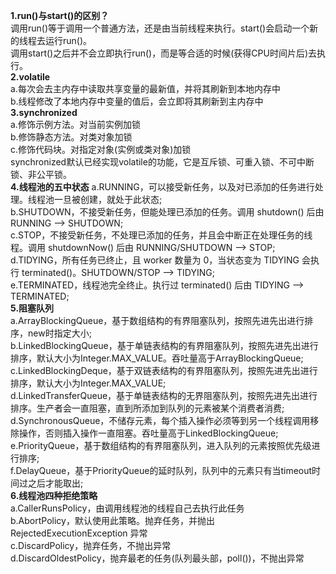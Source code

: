 **1.run()与start()的区别？**  
调用run()等于调用一个普通方法，还是由当前线程来执行。start()会启动一个新的线程去运行run()。  
调用start()之后并不会立即执行run()，而是等合适的时候(获得CPU时间片后)去执行。  
**2.volatile**  
a.每次会去主内存中读取共享变量的最新值，并将其刷新到本地内存中  
b.线程修改了本地内存中变量的值后，会立即将其刷新到主内存中  
**3.synchronized**  
a.修饰示例方法。对当前实例加锁  
b.修饰静态方法。对类对象加锁  
c.修饰代码块。对指定对象(实例或类对象)加锁  
synchronized默认已经实现volatile的功能，它是互斥锁、可重入锁、不可中断锁、非公平锁。  
**4.线程池的五中状态** 
a.RUNNING，可以接受新任务，以及对已添加的任务进行处理。线程池一旦被创建，就处于此状态;  
b.SHUTDOWN，不接受新任务，但能处理已添加的任务。调用 shutdown() 后由 RUNNING ——> SHUTDOWN;  
c.STOP，不接受新任务，不处理已添加的任务，并且会中断正在处理任务的线程。调用 shutdownNow() 后由 RUNNING/SHUTDOWN ——> STOP;  
d.TIDYING，所有任务已终止，且 worker 数量为 0，当状态变为 TIDYING 会执行 terminated()。SHUTDOWN/STOP ——> TIDYING;  
e.TERMINATED，线程池完全终止。执行过 terminated() 后由 TIDYING ——> TERMINATED;  
**5.阻塞队列**  
a.ArrayBlockingQueue，基于数组结构的有界阻塞队列，按照先进先出进行排序，new时指定大小;  
b.LinkedBlockingQueue，基于单链表结构的有界阻塞队列，按照先进先出进行排序，默认大小为Integer.MAX_VALUE。吞吐量高于ArrayBlockingQueue;  
c.LinkedBlockingDeque，基于双链表结构的有界阻塞队列，按照先进先出进行排序，默认大小为Integer.MAX_VALUE;  
d.LinkedTransferQueue，基于单链表结构的无界阻塞队列，按照先进先出进行排序。生产者会一直阻塞，直到所添加到队列的元素被某个消费者消费;  
d.SynchronousQueue，不储存元素，每个插入操作必须等到另一个线程调用移除操作，否则插入操作一直阻塞。吞吐量高于LinkedBlockingQueue;  
e.PriorityQueue，基于数组结构的有界阻塞队列，进入队列的元素按照优先级进行排序;  
f.DelayQueue，基于PriorityQueue的延时队列，队列中的元素只有当timeout时间过之后才能取出;  
**6.线程池四种拒绝策略**  
a.CallerRunsPolicy，由调用线程池的线程自己去执行此任务  
b.AbortPolicy，默认使用此策略。抛弃任务，并抛出 RejectedExecutionException 异常  
c.DiscardPolicy，抛弃任务，不抛出异常  
d.DiscardOldestPolicy，抛弃最老的任务(队列最头部，poll())，不抛出异常  